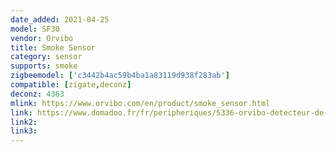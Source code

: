 ```yaml
---
date_added: 2021-04-25
model: SF30
vendor: Orvibo
title: Smoke Sensor
category: sensor
supports: smoke
zigbeemodel: ['c3442b4ac59b4ba1a83119d938f283ab']
compatible: [zigate,deconz]
deconz: 4363
mlink: https://www.orvibo.com/en/product/smoke_sensor.html
link: https://www.domadoo.fr/fr/peripheriques/5336-orvibo-detecteur-de-fumee-zigbee.html
link2: 
link3: 
---
```

